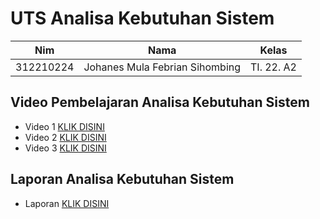 # UTS Analisa Kebutuhan Sistem
| Nim  | Nama | Kelas | 
| ------------- | ------------- | ------------- |
| 312210224 | Johanes Mula Febrian Sihombing | TI. 22. A2  |

## Video Pembelajaran Analisa Kebutuhan Sistem
- Video 1 [KLIK DISINI](https://youtu.be/rSCiOtYhu8A?si=wylovzXzRiYnIfRz)
- Video 2 [KLIK DISINI](https://youtu.be/vTboviz4RyM?si=AnuIbjlLWPIKmT5R)
- Video 3 [KLIK DISINI](https://youtu.be/fUJl9naUwJk?si=2StP2v7OHd_DeEqb)

## Laporan Analisa Kebutuhan Sistem
- Laporan [KLIK DISINI](https://drive.google.com/file/d/16ruiz_JYRiM8xhBAQXM5gtQfIZvPl1QV/view?usp=drivesdk)
